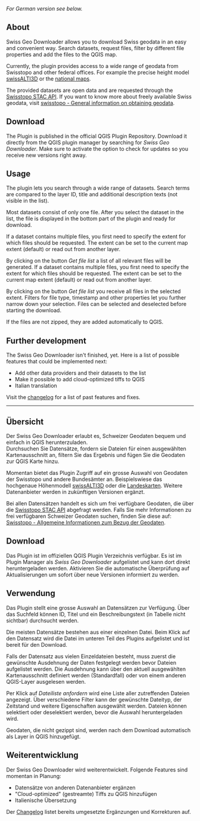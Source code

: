 _For German version see below._

## About
Swiss Geo Downloader allows you to download Swiss geodata in an easy and convenient way. 
Search datasets, request files, filter by different file properties and add the files to the QGIS map.

Currently, the plugin provides access to a wide range of geodata from Swisstopo and other federal offices. 
For example the precise height model [swissALTI3D](https://www.swisstopo.admin.ch/de/geodata/height/alti3d.html) 
or the [national maps](https://www.swisstopo.admin.ch/de/geodata/maps/smr/smr25.html).

The provided datasets are open data and are requested through the [Swisstopo STAC API](https://www.geo.admin.ch/de/geo-dienstleistungen/geodienste/downloadienste/stac-api.html#datasets).
If you want to know more about freely available Swiss geodata, visit [swisstopo - General information on obtaining geodata](https://www.swisstopo.admin.ch/de/geodata/info.html).

## Download
The Plugin is published in the official QGIS Plugin Repository. 
Download it directly from the QGIS plugin manager by searching for _Swiss Geo Downloader_. 
Make sure to activate the option to check for updates so you receive new versions right away.

## Usage
The plugin lets you search through a wide range of datasets. 
Search terms are compared to the layer ID, title and additional description texts (not visible in the list).

Most datasets consist of only one file. 
After you select the dataset in the list, the file is displayed in the bottom part of the plugin and ready for download.

If a dataset contains multiple files, you first need to specify the extent for which files should be requested.
The extent can be set to the current map extent (default) or read out from another layer.

By clicking on the button _Get file list_ a list of all relevant files will be generated. 
If a dataset contains multiple files, you first need to specify the extent for which files should be requested.
The extent can be set to the current map extent (default) or read out from another layer.

By clicking on the button _Get file list_ you receive all files in the selected extent. 
Filters for file type, timestamp and other properties let you further narrow down your selection. 
Files can be selected and deselected before starting the download. 

If the files are not zipped, they are added automatically to QGIS.


## Further development
The Swiss Geo Downloader isn't finished, yet. Here is a list of possible features that could be implemented next:
* Add other data providers and their datasets to the list
* Make it possible to add cloud-optimized tiffs to QGIS
* Italian translation

Visit the [changelog](https://github.com/piMoll/swissgeodownloader/blob/main/CHANGELOG.md) for a list of past features and fixes.

------------------------------------------------------


## Übersicht
Der Swiss Geo Downloader erlaubt es, Schweizer Geodaten bequem und einfach in QGIS herunterzuladen.  
Durchsuchen Sie Datensätze, fordern sie Dateien für einen ausgewählten Kartenausschnitt an, 
filtern Sie das Ergebnis und fügen Sie die Geodaten zur QGIS Karte hinzu.

Momentan bietet das Plugin Zugriff auf ein grosse Auswahl von Geodaten der Swisstopo und andere Bundesämter an.
Beispielswiese das hochgenaue Höhenmodell [swissALTI3D](https://www.swisstopo.admin.ch/de/geodata/height/alti3d.html)
oder die [Landeskarten](https://www.swisstopo.admin.ch/de/geodata/maps/smr/smr25.html). 
Weitere Datenanbieter werden in zukünftigen Versionen ergänzt.

Bei allen Datensätzen handelt es sich um frei verfügbare Geodaten, 
die über die [Swisstopo STAC API](https://www.geo.admin.ch/de/geo-dienstleistungen/geodienste/downloadienste/stac-api.html#datasets) abgefragt werden.
Falls Sie mehr Informationen zu frei verfügbaren Schweizer Geodaten suchen, finden Sie diese auf: [Swisstopo - Allgemeine Informationen zum Bezug der Geodaten](https://www.swisstopo.admin.ch/de/geodata/info.html).

## Download
Das Plugin ist im offiziellen QGIS Plugin Verzeichnis verfügbar.
Es ist im Plugin Manager als _Swiss Geo Downloader_ aufgelistet und kann dort direkt heruntergeladen werden.
Aktivieren Sie die automatische Überprüfung auf Aktualisierungen um sofort über neue Versionen informiert zu werden.

## Verwendung
Das Plugin stellt eine grosse Auswahl an Datensätzen zur Verfügung. 
Über das Suchfeld können ID, Titel und ein Beschreibungstext (in Tabelle nicht sichtbar) durchsucht werden.

Die meisten Datensätze bestehen aus einer einzelnen Datei.
Beim Klick auf den Datensatz wird die Datei im unteren Teil des Plugins aufgelistet und ist bereit für den Download.

Falls der Datensatz aus vielen Einzeldateien besteht, muss zuerst die gewünschte Ausdehnung der Daten festgelegt werden bevor Dateien aufgelistet werden.
Die Ausdehnung kann über den aktuell ausgewählten Kartenausschnitt definiert werden (Standardfall) oder von einem anderen QGIS-Layer ausgelesen werden.

Per Klick auf _Dateiliste anfordern_ wird eine Liste aller zutreffenden Dateien angezeigt. 
Über verschiedene Filter kann der gewünschte Dateityp, der Zeitstand und weitere Eigenschaften ausgewählt werden.
Dateien können selektiert oder deselektiert werden, bevor die Auswahl heruntergeladen wird. 

Geodaten, die nicht gezippt sind, werden nach dem Download automatisch als Layer in QGIS hinzugefügt.


## Weiterentwicklung
Der Swiss Geo Downloader wird weiterentwickelt. Folgende Features sind momentan in Planung:
* Datensätze von anderen Datenanbieter ergänzen
* "Cloud-optimized" (gestreamte) Tiffs zu QGIS hinzufügen
* Italienische Übersetzung

Der [Changelog](https://github.com/piMoll/swissgeodownloader/blob/main/CHANGELOG.md) listet bereits umgesetzte Ergänzungen und Korrekturen auf.

